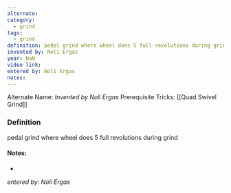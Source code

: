```yaml
---
alternate: 
category:
  - grind
tags:
  - grind
definition: pedal grind where wheel does 5 full revolutions during grind
invented by: Noli Ergas
year: NaN
video link: 
entered by: Noli Ergas
notes: 
---
```

Alternate Name: 
*Invented by Noli Ergas*
Prerequisite Tricks: [[Quad Swivel Grind]]

### Definition
pedal grind where wheel does 5 full revolutions during grind


#### Notes:
- 
*entered by: Noli Ergas*
